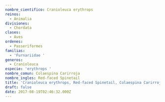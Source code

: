 ```yaml
---
nombre_cientifico: Cranioleuca erythrops
reinos:
  - Animalia
divisiones:
  - Chordata
clases:
  - Aves
ordenes:
  - Passeriformes
familias:
  - 'Furnariidae '
generos:
  - Cranioleuca
especie: 'erythrops '
nombre_comun: Colaespina Carirroja
nombre_ingles: Red-faced Spinetail
title: 'Cranioleuca erythrops, Red-faced Spinetail, Colaespina Carirroja'
draft: false
date: 2017-08-19T02:46:32.000Z
---
```


